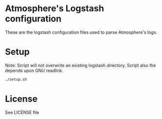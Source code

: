 Atmosphere's Logstash configuration
===================================
These are the logstash configuration files used to parse Atmosphere's logs.

# Setup
Note: Script will not overwrite an existing logstash directory. Script also the depends upon GNU readlink.

```bash
./setup.sh
```

# License
See LICENSE file
